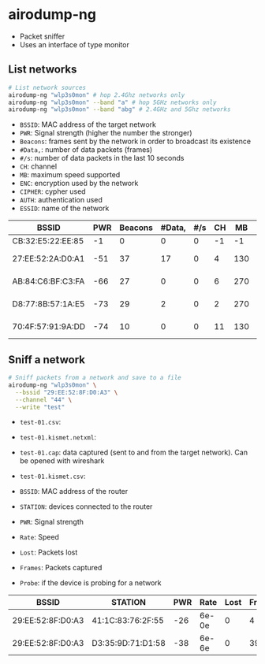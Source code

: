 # airodump-ng

- Packet sniffer
- Uses an interface of type monitor

## List networks

```sh
# List network sources
airodump-ng "wlp3s0mon" # hop 2.4Ghz networks only
airodump-ng "wlp3s0mon" --band "a" # hop 5GHz networks only
airodump-ng "wlp3s0mon" --band "abg" # 2.4GHz and 5Ghz networks

```

- `BSSID`: MAC address of the target network
- `PWR`: Signal strength (higher the number the stronger)
- `Beacons`: frames sent by the network in order to broadcast its existence
- `#Data,`: number of data packets (frames)
- `#/s`: number of data packets in the last 10 seconds
- `CH`: channel
- `MB`: maximum speed supported
- `ENC`: encryption used by the network
- `CIPHER`: cypher used
- `AUTH`: authentication used
- `ESSID`: name of the network

| BSSID             | PWR | Beacons | #Data, | #/s | CH  | MB  | ENC  | CIPHER | AUTH | ESSID  |
| ----------------- | --- | ------- | ------ | --- | --- | --- | ---- | ------ | ---- | ------ |
| CB:32:E5:22:EE:85 | -1  | 0       | 0      | 0   | -1  | -1  |      |        |      |        |
| 27:EE:52:2A:D0:A1 | -51 | 37      | 17     | 0   | 4   | 130 | WPA2 | CCMP   | PSK  | WiFi-A |
| AB:84:C6:BF:C3:FA | -66 | 27      | 0      | 0   | 6   | 270 | WPA2 | CCMP   | PSK  | WiFi-B |
| D8:77:8B:57:1A:E5 | -73 | 29      | 2      | 0   | 2   | 270 | WPA2 | CCMP   | PSK  | WiFi-C |
| 70:4F:57:91:9A:DD | -74 | 10      | 0      | 0   | 11  | 130 | WPA2 | CCMP   | PSK  | WiFi-D |

## Sniff a network

```sh
# Sniff packets from a network and save to a file
airodump-ng "wlp3s0mon" \
  --bssid "29:EE:52:8F:D0:A3" \
  --channel "44" \
  --write "test"
```

- `test-01.csv`:
- `test-01.kismet.netxml`:
- `test-01.cap`: data captured (sent to and from the target network). Can be opened with wireshark
- `test-01.kismet.csv`:

- `BSSID`: MAC address of the router
- `STATION`: devices connected to the router
- `PWR`: Signal strength
- `Rate`: Speed
- `Lost`: Packets lost
- `Frames`: Packets captured
- `Probe`: if the device is probing for a network

| BSSID             | STATION           | PWR | Rate   | Lost | Frames | Notes | Probes |
| ----------------- | ----------------- | --- | ------ | ---- | ------ | ----- | ------ |
| 29:EE:52:8F:D0:A3 | 41:1C:83:76:2F:55 | -26 | 6e- 0e | 0    | 4      |       |        |
| 29:EE:52:8F:D0:A3 | D3:35:9D:71:D1:58 | -38 | 6e- 6e | 0    | 394    | 1     |        |
